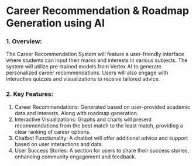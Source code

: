 # **Career Recommendation & Roadmap Generation using AI**


### 1. Overview:
The Career Recommendation System will feature a user-friendly interface where students can input their marks and interests in various subjects. The system will utilize pre-trained models from Vertex AI to generate personalized career recommendations. Users will also engage with interactive quizzes and visualizations to receive tailored advice.

### 2. Key Features:
1. Career Recommendations: Generated based on user-provided academic data and interests. Along with roadmap generation.
2. Interactive Visualizations: Graphs and charts will present recommendations from the best match to the least match, providing a clear ranking of career options.
3. Chatbot Functionality: A chatbot will offer additional advice and support based on user interactions and data.
4. User Success Stories: A section for users to share their success stories, enhancing community engagement and feedback.


